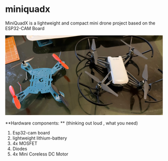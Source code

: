 # miniquadx

MiniQuadX is a lightweight and compact mini drone project based on the ESP32-CAM Board 

![MiniQuadX](/media/miniquad.jpeg)


**Hardware components: **
(thinking out loud , what you need)
  1. Esp32-cam board
  2. lightweight lithium-battery
  3. 4x MOSFET
  4. Diodes
  5. 4x Mini Coreless DC Motor
